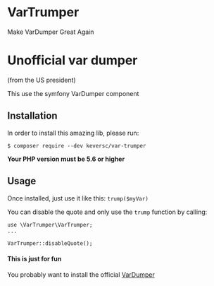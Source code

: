 VarTrumper
===================
Make VarDumper Great Again

# Unofficial var dumper
(from the US president)

This use the symfony VarDumper component

## Installation
In order to install this amazing lib, please run:

```
$ composer require --dev keversc/var-trumper
```

**Your PHP version must be 5.6 or higher**

## Usage
Once installed, just use it like this: `trump($myVar)`

You can disable the quote and only use the `trump` function by calling:
```
use \VarTrumper\VarTrumper;
...

VarTrumper::disableQuote();
```

#### This is just for fun
You probably want to install the official [VarDumper](https://github.com/symfony/var-dumper)
